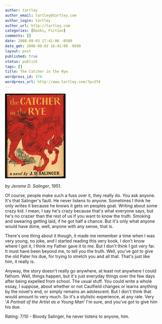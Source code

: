 ```yaml
---
author: tartley
author_email: tartley@tartley.com
author_login: tartley
author_url: http://tartley.com
categories: [Books, Fiction]
comments: []
date: 2008-09-03 17:41:00 -0500
date_gmt: 2008-09-03 16:41:00 -0500
layout: post
published: true
status: publish
tags: []
title: The Catcher in the Rye
wordpress_id: 374
wordpress_url: http://www.tartley.com/?p=374
---
```


![](/assets/2008/09/catcher-in-the-rye.jpg)

*by Jerome D. Salinger*, 1951.

Of course, people make such a fuss over it, they really do. You ask
anyone. It's that Salinger's fault. He never listens to anyone.
Sometimes I think he only writes it because he knows it gets on peoples
goat. Writing about some crazy kid. I mean, I say he's crazy because
that's what everyone says, but he's no crazier than the rest of us if
you want to know the truth. Smoking and swearing getting laid, if he got
half a chance. But it's only what anyone would have done, well, anyone
with any sense, that is.

There's one thing about it though, it made me remember a time when I was
very young, no joke, and I started reading this very book, I don't know
where I got it, I think my Father gave it to me. But I don't think I got
very far. It must have been beyond me, to tell you the truth. Well,
you've got to give the old Pater his due, for trying to stretch you and
all that. That's just like him, it really is.

Anyway, the story doesn't really go anywhere, at least not anywhere I
could fathom. Well, things happen, but it's just everyday things over
the few days after being expelled from school. The usual stuff. You
could write a whole essay, I suppose, about whether or not Caulfield
changes or learns anything by the novel's end, or simply remains an
adolescent. But I don't think that would amount to very much. So it's a
stylistic experience, at any rate. Very '*A Portrait of the Artist as a
Young Man*' I'm sure, and you've got to give him his due.

Rating: 7/10 - Bloody Salinger, he never listens to anyone, him.
